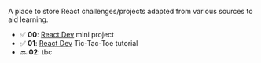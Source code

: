 A place to store React challenges/projects adapted from various sources to aid learning.

- ✅ **00**: [React Dev](https://react.dev/learn/thinking-in-react) mini project
- ✅ **01**: [React Dev](https://react.dev/learn/tutorial-tic-tac-toe) Tic-Tac-Toe tutorial
- 🔜 **02**: tbc
